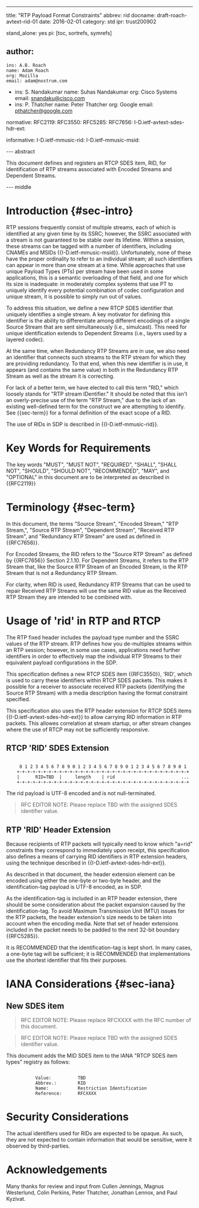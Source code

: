 ---
title: "RTP Payload Format Constraints"
abbrev: rid
docname:  draft-roach-avtext-rid-01
date: 2016-02-01
category: std
ipr: trust200902

stand_alone: yes
pi: [toc, sortrefs, symrefs]

author:
-
    ins: A.B. Roach
    name: Adam Roach
    org: Mozilla
    email: adam@nostrum.com
-
    ins: S. Nandakumar
    name: Suhas Nandakumar
    org: Cisco Systems
    email: snandaku@cisco.com
-
    ins: P. Thatcher
    name: Peter Thatcher
    org: Google
    email: pthatcher@google.com

normative:
  RFC2119:
  RFC3550:
  RFC5285:
  RFC7656:
  I-D.ietf-avtext-sdes-hdr-ext:

informative:
  I-D.ietf-mmusic-rid:
  I-D.ietf-mmusic-msid:


--- abstract

This document defines and registers an RTCP SDES item, RID, for identification
of RTP streams associated with Encoded Streams and Dependent Streams.

--- middle

# Introduction {#sec-intro}

RTP sessions frequently consist of multiple streams, each of which is
identified at any given time by its SSRC; however, the SSRC associated
with a stream is not guaranteed to be stable over its lifetime. Within
a session, these streams can be tagged with a number of identifiers,
including CNAMEs and  MSIDs {{I-D.ietf-mmusic-msid}}. Unfortunately,
none of these have the proper ordinality to refer to an individual stream;
all such identifiers can appear in more than one stream at a time.
While approaches that use unique Payload Types (PTs) per stream have
been used in some applications, this is a semantic overloading of that
field, and one for which its size is inadequate: in moderately complex
systems that use PT to uniquely identify every potential combination of
codec configuration and unique stream, it is possible to simply run
out of values.

To address this situation, we define a new RTCP SDES identifier that
uniquely identifies a single stream. A key motivator for defining
this identifier is the ability to differentiate among different
encodings of a single Source Stream that are sent simultaneously
(i.e., simulcast). This need for unique identification extends to
Dependent Streams (i.e., layers used by a layered codec).

At the same time, when Redundancy RTP Streams are in use, we also need an
identifier that connects such streams to the RTP stream for which they are
providing redundancy. To that end, when this new identifier is in use, it
appears (and contains the same value) in both in the Redundancy RTP Stream as
well as the stream it is correcting.

For lack of a better term, we have elected to call this term "RID,"
which loosely stands for "RTP stream IDentifier." It should be noted
that this isn't an overly-precise use of the term "RTP Stream," due
to the lack of an existing well-defined term for the construct we
are attempting to identify. See {{sec-term}} for a formal definition
of the exact scope of a RID.

The use of RIDs in SDP is described in {{I-D.ietf-mmusic-rid}}.

# Key Words for Requirements

The key words "MUST", "MUST NOT", "REQUIRED", "SHALL", "SHALL NOT",
"SHOULD", "SHOULD NOT", "RECOMMENDED", "MAY", and "OPTIONAL" in this
document are to be interpreted as described in {{RFC2119}}

# Terminology {#sec-term}

In this document, the terms "Source Stream", "Encoded Stream," "RTP Stream,",
"Source RTP Stream", "Dependent Stream", "Received RTP Stream", and
"Redundancy RTP Stream" are used as defined in {{RFC7656}}.

For Encoded Streams, the RID refers to the "Source RTP Stream" as defined by
{{RFC7656}} Section 2.1.10.  For Dependent Streams, it refers to the RTP Stream
that, like the Source RTP Stream of an Encoded Stream, is the RTP Stream that
is not a Redundancy RTP Stream.

For clarity, when RID is used, Redundancy RTP Streams that can be used to
repair Received RTP Streams will use the same RID value as the Received
RTP Stream they are intended to be combined with.

# Usage of 'rid' in RTP and RTCP

The RTP fixed header includes the payload type number and the SSRC values of
the RTP stream.  RTP defines how you de-multiplex streams within an RTP
session; however, in some use cases, applications need further identifiers in
order to effectively map the individual RTP Streams to their equivalent
payload configurations in the SDP.

This specification defines a new RTCP SDES item {{RFC3550}}, 'RID', which is
used to carry these identifiers within RTCP SDES packets.  This makes it
possible for a receiver to associate received RTP packets (identifying the
Source RTP Stream) with a media description having the format constraint
specified.

This specification also uses the RTP header extension for RTCP SDES items
{{I-D.ietf-avtext-sdes-hdr-ext}} to allow carrying RID information in RTP
packets. This allowes correlation at stream startup, or after stream changes
where the use of RTCP may not be sufficiently responsive.

## RTCP 'RID' SDES Extension

~~~~~~~

     0 1 2 3 4 5 6 7 8 9 0 1 2 3 4 5 6 7 8 9 0 1 2 3 4 5 6 7 8 9 0 1
    +-+-+-+-+-+-+-+-+-+-+-+-+-+-+-+-+-+-+-+-+-+-+-+-+-+-+-+-+-+-+-+-+
    |      RID=TBD  |     length    | rid                         ...
    +-+-+-+-+-+-+-+-+-+-+-+-+-+-+-+-+-+-+-+-+-+-+-+-+-+-+-+-+-+-+-+-+

~~~~~~~

The rid payload is UTF-8 encoded and is not null-terminated.

>RFC EDITOR NOTE: Please replace TBD with the assigned SDES identifier value.


## RTP 'RID' Header Extension

Because recipients of RTP packets will typically need to know which "a=rid"
constraints they correspond to immediately upon receipt, this specification
also defines a means of carrying RID identifiers in RTP extension headers,
using the technique described in {{I-D.ietf-avtext-sdes-hdr-ext}}.

As described in that document, the header extension element can be encoded
using either the one-byte or two-byte header, and the
identification-tag payload is UTF-8 encoded, as in SDP.

As the identification-tag is included in an RTP header extension, there should
be some consideration about the packet expansion caused by the
identification-tag. To avoid Maximum Transmission Unit (MTU) issues for the
RTP packets, the header extension's size needs to be taken into account when
the encoding media.  Note that set of header extensions included in the packet
needs to be padded to the next 32-bit boundary {{RFC5285}}.

It is RECOMMENDED that the identification-tag is kept short.  In many cases, a
one-byte tag will be sufficient; it is RECOMMENDED that implementations use
the shortest identifier that fits their purposes.

# IANA Considerations {#sec-iana}

## New SDES item

>RFC EDITOR NOTE: Please replace RFCXXXX with the RFC number of this document.

>RFC EDITOR NOTE: Please replace TBD with the assigned SDES identifier value.

This document adds the MID SDES item to the IANA "RTCP SDES item types"
registry as follows:

~~~~~~~~~~~~~~~

           Value:          TBD
           Abbrev.:        RID
           Name:           Restriction Identification
           Reference:      RFCXXXX

~~~~~~~~~~~~~~~

# Security Considerations

The actual identifiers used for RIDs are expected to be opaque. As such, they
are not expected to contain information that would be sensitive, were it
observed by third-parties.

#  Acknowledgements
Many thanks for review and input from Cullen Jennings, Magnus Westerlund,
Colin Perkins, Peter Thatcher, Jonathan Lennox, and Paul Kyzivat.
